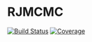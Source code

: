 # RJMCMC

[![Build Status](https://github.com/LidkeLab/RJMCMC.jl/workflows/CI/badge.svg)](https://github.com/LidkeLab/RJMCMC.jl/actions)
[![Coverage](https://codecov.io/gh/LidkeLab/RJMCMC.jl/branch/master/graph/badge.svg)](https://codecov.io/gh/LidkeLab/RJMCMC.jl)

